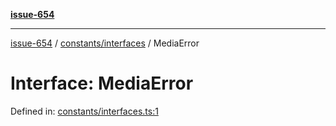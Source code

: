 [**issue-654**](README.md)

***

[issue-654](README.md) / [constants/interfaces](constants-interfaces.md) / MediaError

# Interface: MediaError

Defined in: [constants/interfaces.ts:1](https://github.com/typedoc2md/typedoc-plugin-markdown-scratchpad/blob/48b5b9ad70e31a4945755ce259ea933839e4cb5c/issues/654/src/constants/interfaces.ts#L1)
